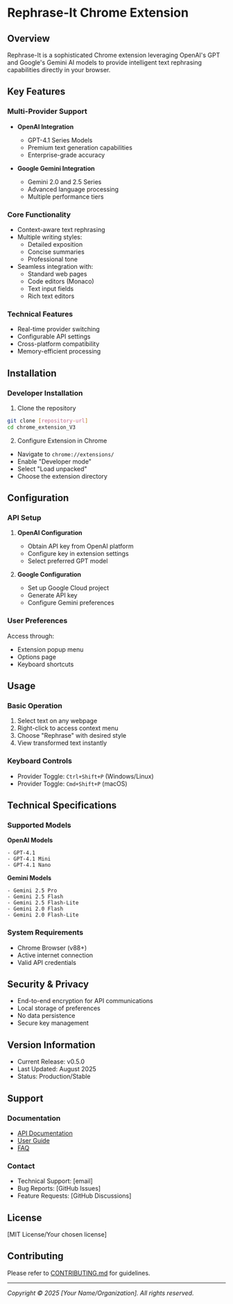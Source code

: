# Rephrase-It Chrome Extension

## Overview
Rephrase-It is a sophisticated Chrome extension leveraging OpenAI's GPT and Google's Gemini AI models to provide intelligent text rephrasing capabilities directly in your browser.

## Key Features

### Multi-Provider Support
- **OpenAI Integration**
  - GPT-4.1 Series Models
  - Premium text generation capabilities
  - Enterprise-grade accuracy

- **Google Gemini Integration**
  - Gemini 2.0 and 2.5 Series
  - Advanced language processing
  - Multiple performance tiers

### Core Functionality
- Context-aware text rephrasing
- Multiple writing styles:
  - Detailed exposition
  - Concise summaries
  - Professional tone
- Seamless integration with:
  - Standard web pages
  - Code editors (Monaco)
  - Text input fields
  - Rich text editors

### Technical Features
- Real-time provider switching
- Configurable API settings
- Cross-platform compatibility
- Memory-efficient processing

## Installation

### Developer Installation
1. Clone the repository
```bash
git clone [repository-url]
cd chrome_extension_V3
```

2. Configure Extension in Chrome
- Navigate to `chrome://extensions/`
- Enable "Developer mode"
- Select "Load unpacked"
- Choose the extension directory

## Configuration

### API Setup
1. **OpenAI Configuration**
   - Obtain API key from OpenAI platform
   - Configure key in extension settings
   - Select preferred GPT model

2. **Google Configuration**
   - Set up Google Cloud project
   - Generate API key
   - Configure Gemini preferences

### User Preferences
Access through:
- Extension popup menu
- Options page
- Keyboard shortcuts

## Usage

### Basic Operation
1. Select text on any webpage
2. Right-click to access context menu
3. Choose "Rephrase" with desired style
4. View transformed text instantly

### Keyboard Controls
- Provider Toggle: `Ctrl+Shift+P` (Windows/Linux)
- Provider Toggle: `Cmd+Shift+P` (macOS)

## Technical Specifications

### Supported Models

**OpenAI Models**
```
- GPT-4.1
- GPT-4.1 Mini
- GPT-4.1 Nano
```

**Gemini Models**
```
- Gemini 2.5 Pro
- Gemini 2.5 Flash
- Gemini 2.5 Flash-Lite
- Gemini 2.0 Flash
- Gemini 2.0 Flash-Lite
```

### System Requirements
- Chrome Browser (v88+)
- Active internet connection
- Valid API credentials

## Security & Privacy

- End-to-end encryption for API communications
- Local storage of preferences
- No data persistence
- Secure key management

## Version Information
- Current Release: v0.5.0
- Last Updated: August 2025
- Status: Production/Stable

## Support

### Documentation
- [API Documentation](#)
- [User Guide](#)
- [FAQ](#)

### Contact
- Technical Support: [email]
- Bug Reports: [GitHub Issues]
- Feature Requests: [GitHub Discussions]

## License
[MIT License/Your chosen license]

## Contributing
Please refer to [CONTRIBUTING.md](#) for guidelines.

---

*Copyright © 2025 [Your Name/Organization]. All rights reserved.*
